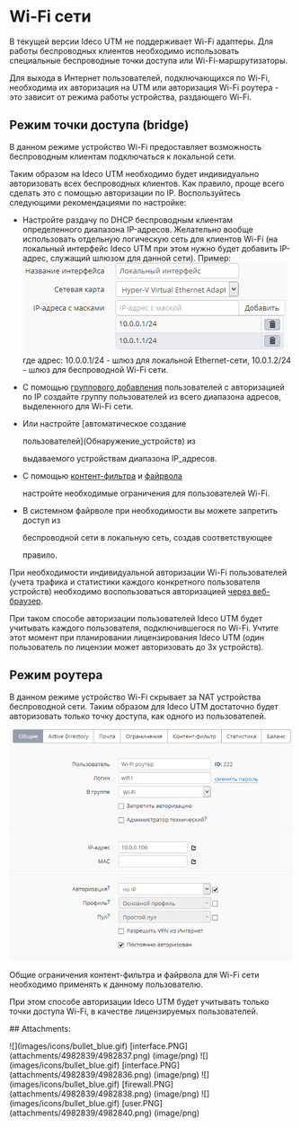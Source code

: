# Wi-Fi сети

В текущей версии Ideco UTM не поддерживает Wi-Fi адаптеры. Для работы беспроводных клиентов необходимо использовать специальные беспроводные точки доступа или Wi-Fi-маршрутизаторы.

Для выхода в Интернет пользователей, подключающихся по Wi-Fi, необходима их авторизация на UTM или авторизация Wi-Fi роутера - это зависит от режима работы устройства, раздающего Wi-Fi.

## Режим точки доступа \(bridge\)

В данном режиме устройство Wi-Fi предоставляет возможность беспроводным клиентам подключаться к локальной сети.

Таким образом на Ideco UTM необходимо будет индивидуально авторизовать всех беспроводных клиентов. Как правило, проще всего сделать это с помощью авторизации по IP. Воспользуйтесь следующими рекомендациями по настройке:

* Настройте раздачу по DHCP беспроводным клиентам определенного диапазона IP-адресов. Желательно вообще использовать отдельную логическую сеть для клиентов Wi-Fi \(на локальный интерфейс Ideco UTM при этом нужно будет добавить IP-адрес, служащий шлюзом для данной сети\). Пример: ![](.gitbook/assets/4982836.png) где адрес: 10.0.0.1/24 - шлюз для локальной Ethernet-сети, 10.0.1.2/24 - шлюз для беспроводной Wi-Fi сети.
* С помощью [группового добавления](https://github.com/ideco-team/docsUTM/tree/54be5c28981601375569bdca6ef75ead87808b16/Авторизация_по_IP-адресу/README.md) пользователей с авторизацией по IP создайте группу пользователей из всего диапазона адресов, выделенного для Wi-Fi сети.
* Или настройте \[автоматическое создание

  пользователей\]\(Обнаружение\_устройств\) из

  выдаваемого устройствам диапазона IP\_адресов.

* С помощью [контент-фильтра](https://github.com/ideco-team/docsUTM/tree/54be5c28981601375569bdca6ef75ead87808b16/Контент-фильтр/README.md) и [файрвола](https://github.com/ideco-team/docsUTM/tree/54be5c28981601375569bdca6ef75ead87808b16/Файрвол/README.md)

  настройте необходимые ограничения для пользователей Wi-Fi.

* В системном файрволе при необходимости вы можете запретить доступ из

  беспроводной сети в локальную сеть, создав соответствующее

  правило.  

При необходимости индивидуальной авторизации Wi-Fi пользователей \(учета трафика и статистики каждого конкретного пользователя устройств\) необходимо воспользоваться авторизацией [через веб-браузер](https://github.com/ideco-team/docsUTM/tree/54be5c28981601375569bdca6ef75ead87808b16/Веб-авторизация/README.md).

При таком способе авторизации пользователей Ideco UTM будет учитывать каждого пользователя, подключившегося по Wi-Fi. Учтите этот момент при планировании лицензирования Ideco UTM \(один пользователь по лицензии может авторизовать до 3х устройств\).

## Режим роутера

В данном режиме устройство Wi-Fi скрывает за NAT устройства беспроводной сети. Таким образом для Ideco UTM достаточно будет авторизовать только точку доступа, как одного из пользователей.

![](.gitbook/assets/4982840.png)

Общие ограничения контент-фильтра и файрвола для Wi-Fi сети необходимо применять к данному пользователю.

При этом способе авторизации Ideco UTM будет учитывать только точки доступа Wi-Fi, в качестве лицензируемых пользователей.

 \#\# Attachments:

 !\[\]\(images/icons/bullet\_blue.gif\) \[interface.PNG\]\(attachments/4982839/4982837.png\) \(image/png\) !\[\]\(images/icons/bullet\_blue.gif\) \[interface.PNG\]\(attachments/4982839/4982836.png\) \(image/png\) !\[\]\(images/icons/bullet\_blue.gif\) \[firewall.PNG\]\(attachments/4982839/4982838.png\) \(image/png\) !\[\]\(images/icons/bullet\_blue.gif\) \[user.PNG\]\(attachments/4982839/4982840.png\) \(image/png\)

